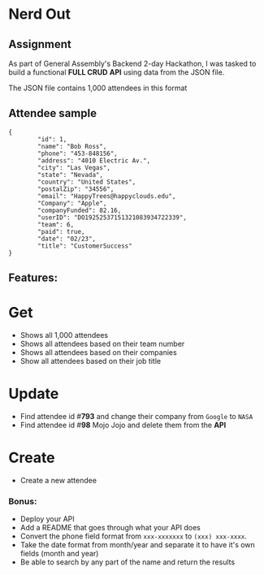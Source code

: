 # Nerd Out 


## Assignment
As part of General Assembly's Backend 2-day Hackathon, I was tasked to build a functional **FULL CRUD** **API** using data from the JSON file.

The JSON file contains 1,000 attendees in this format
## Attendee sample

```
{
		"id": 1,
		"name": "Bob Ross",
		"phone": "453-848156",
		"address": "4010 Electric Av.",
		"city": "Las Vegas",
		"state": "Nevada",
		"country": "United States",
		"postalZip": "34556",
		"email": "HappyTrees@happyclouds.edu",
		"Company": "Apple",
		"companyFunded": 82.16,
		"userID": "DO19252537151321083934722339",
		"team": 6,
		"paid": true,
		"date": "02/23",
		"title": "CustomerSuccess"
}
```

## Features:

# Get
- Shows all 1,000 attendees
- Shows all attendees based on their team number
- Shows all attendees based on their companies
- Show all attendees based on their job title

# Update
- Find attendee id #**793** and change their company from `Google` to `NASA`
- Find attendee id #**98** Mojo Jojo and delete them from the **API**

# Create
- Create a new attendee

###  Bonus:

 - Deploy your API
 - Add a README that goes through what your API does
 - Convert the phone field format from `xxx-xxxxxxx` to `(xxx) xxx-xxxx`.
 - Take the date format from month/year and separate it to have it's own fields (month and year)
 - Be able to search by any part of the name and return the results 
